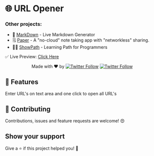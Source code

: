 # 🌐 URL Opener

### Other projects:

- 🔖 [MarkDown](https://github.com/JP1016/Markdown) - Live Markdown Generator
- 🗒 [Paper](https://github.com/JP1016/Paper) - A "no-cloud" note taking app with "networkless" sharing.
- 👨‍💻 [ShowPath](https://github.com/PJijin/Show-Path) - Learning Path for Programmers

✅ Live Preview: <a href="https://url-opener.now.sh/" target="_BLANK">Click Here</a>

 <p align="center">
   Made with ❤️ by <a href="https://twitter.com/jp1016v1"><img alt="Twitter Follow" src="https://img.shields.io/twitter/follow/jp1016v1?style=social"></a>
<a href="https://twitter.com/PJijin"><img alt="Twitter Follow" src="https://img.shields.io/twitter/follow/PJijin?style=social"></a>
  </p>
 
## 🤩 Features

Enter URL's on text area and one click to open all URL's


## 🤝 Contributing

Contributions, issues and feature requests are welcome! 😍

## Show your support

Give a ⭐️ if this project helped you! 🥰
